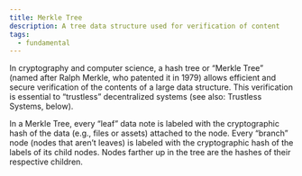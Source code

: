 ```yaml
---
title: Merkle Tree
description: A tree data structure used for verification of content
tags:
  - fundamental
---
```


In cryptography and computer science, a hash tree or “Merkle Tree” (named after Ralph Merkle, who patented it in 1979) allows efficient and secure verification of the contents of a large data structure. This verification is essential to “trustless” decentralized systems (see also: Trustless Systems, below).

In a Merkle Tree, every “leaf” data note is labeled with the cryptographic hash of the data (e.g., files or assets) attached to the node. Every “branch” node (nodes that aren’t leaves) is labeled with the cryptographic hash of the labels of its child nodes. Nodes farther up in the tree are the hashes of their respective children.

